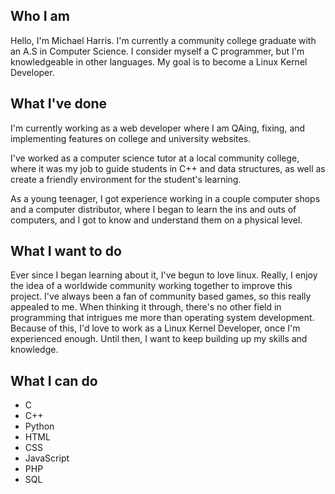 ## Who I am
Hello, I'm Michael Harris. I'm currently a community college graduate with an A.S in Computer Science.
I consider myself a C programmer, but I'm knowledgeable in other languages.
My goal is to become a Linux Kernel Developer.

## What I've done
I'm currently working as a web developer where I am QAing, fixing, and implementing features on college and university websites.

I've worked as a computer science tutor at a local community college, where it was my job to guide students in C++ and data structures, as well as create a friendly environment for the student's learning.

As a young teenager, I got experience working in a couple computer shops and a computer distributor, where I began to learn the ins and outs of computers, and I got to know and understand them on a physical level.

## What I want to do
Ever since I began learning about it, I've begun to love linux. Really, I enjoy the idea of a worldwide community working together to improve this project. I've always been a fan of community based games, so this really appealed to me. When thinking it through, there's no other field in programming that intrigues me more than operating system development. Because of this, I'd love to work as a Linux Kernel Developer, once I'm experienced enough. Until then, I want to keep building up my skills and knowledge.

## What I can do
- C
- C++
- Python
- HTML
- CSS
- JavaScript
- PHP
- SQL
